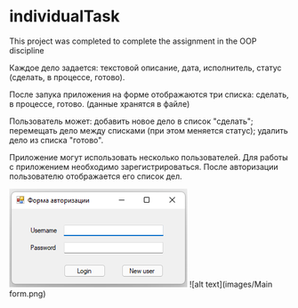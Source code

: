 # individualTask
This project was completed to complete the assignment in the OOP discipline

Каждое дело задается:
текстовой описание, дата, исполнитель, статус (сделать, в процессе, готово).

После запука приложения на форме отображаются три списка: 
сделать,
в процессе,
готово.
(данные хранятся в файле)

Пользователь может:
добавить новое дело в список "сделать";
перемещать дело между списками (при этом меняется статус);
удалить дело из списка "готово".

Приложение могут использовать несколько пользователей. Для работы с приложением необходимо зарегистрироваться. После авторизации пользователю отображается его список дел.

![Иллюстрация к проекту](images/login.png)
![alt text](images/Main form.png)

